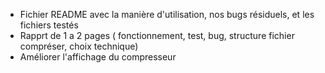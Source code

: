 * Fichier README avec la manière d'utilisation, nos bugs résiduels, et les fichiers testés
* Rapprt de 1 a 2 pages ( fonctionnement, test, bug, structure fichier compréser, choix technique)
* Améliorer l'affichage du compresseur


